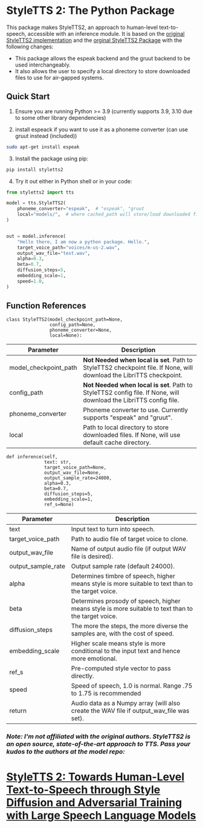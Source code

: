 # StyleTTS 2: The Python Package

This package makes StyleTTS2, an approach to human-level text-to-speech, accessible with an inference module. It is based on the [original StyleTTS2 implementation](https://github.com/yl4579/StyleTTS2) and the [orginal StyleTTS2 Package](https://github.com/sidharthrajaram/StyleTTS2) with the following changes:

* This package allows the espeak backend and the gruut backend to be used interchangeably. 
* It also allows the user to specify a local directory to store downloaded files to use for air-gapped systems.

## Quick Start
1. Ensure you are running Python >= 3.9 (currently supports 3.9, 3.10 due to some other library dependencies)

2. install espeack if you want to use it as a phoneme converter (can use gruut instead (included)) 
```bash
sudo apt-get install espeak
```

3. Install the package using pip:
```bash
pip install styletts2
```

4. Try it out either in Python shell or in your code: 
```python
from styletts2 import tts

model = tts.StyleTTS2(
    phoneme_converter="espeak",  # "espeak", "gruut
    local="models/",  # where cached_path will store/load downloaded files
)


out = model.inference(
    "Hello there, I am now a python package. Hello.",
    target_voice_path="voices/m-us-2.wav",
    output_wav_file="test.wav",
    alpha=0.3,
    beta=0.7,
    diffusion_steps=5,
    embedding_scale=1,
    speed=1.0,
)
```

## Function References

```
class StyleTTS2(model_checkpoint_path=None, 
                config_path=None, 
                phoneme_converter=None,     
                local=None):
```    

| Parameter           | Description                                                            |
|----------------------|------------------------------------------------------------------------|
| model_checkpoint_path | **Not Needed when local is set**. Path to StyleTTS2 checkpoint file. If None, will download the LibriTTS checkpoint. |
| config_path          | **Not Needed when local is set**. Path to StyleTTS2 config file. If None, will download the LibriTTS config file. |
| phoneme_converter    | Phoneme converter to use. Currently supports "espeak" and "gruut".     |
| local                | Path to local directory to store downloaded files. If None, will use default cache directory. |

```
def inference(self,
              text: str,
              target_voice_path=None,
              output_wav_file=None,
              output_sample_rate=24000,
              alpha=0.3,
              beta=0.7,
              diffusion_steps=5,
              embedding_scale=1,
              ref_s=None)
```
| Parameter           | Description                                                            |
|----------------------|------------------------------------------------------------------------|
| text                 | Input text to turn into speech.                                        |
| target_voice_path   | Path to audio file of target voice to clone.                           |
| output_wav_file     | Name of output audio file (if output WAV file is desired).             |
| output_sample_rate  | Output sample rate (default 24000).                                    |
| alpha               | Determines timbre of speech, higher means style is more suitable to text than to the target voice. |
| beta                | Determines prosody of speech, higher means style is more suitable to text than to the target voice. |
| diffusion_steps     | The more the steps, the more diverse the samples are, with the cost of speed. |
| embedding_scale     | Higher scale means style is more conditional to the input text and hence more emotional. |
| ref_s              | Pre-computed style vector to pass directly.                             |
| speed               | Speed of speech, 1.0 is normal. Range .75 to 1.75 is recommended               |
| return              | Audio data as a Numpy array (will also create the WAV file if output_wav_file was set). |


### *Note: I'm not affiliated with the original authors. StyleTTS2 is an open source, state-of-the-art approach to TTS. Pass your kudos to the authors at the model repo:*

# [StyleTTS 2: Towards Human-Level Text-to-Speech through Style Diffusion and Adversarial Training with Large Speech Language Models](https://github.com/yl4579/StyleTTS2)
